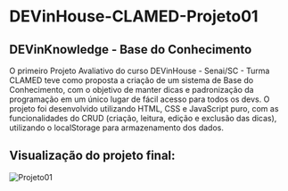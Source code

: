 # DEVinHouse-CLAMED-Projeto01
## DEVinKnowledge - Base do Conhecimento
O primeiro Projeto Avaliativo do curso DEVinHouse - Senai/SC - Turma CLAMED teve como proposta a criação de um sistema de Base do Conhecimento, com o objetivo de manter dicas e padronização da programação em um único lugar de fácil acesso para todos os devs.
O projeto foi desenvolvido utilizando HTML, CSS e JavaScript puro, com as funcionalidades do CRUD (criação, leitura, edição e exclusão das dicas), utilizando o localStorage para armazenamento dos dados.

## Visualização do projeto final:

![Projeto01](https://user-images.githubusercontent.com/107131391/207613241-203ff521-da0b-4a22-8239-dea60ac0fc51.JPG)
